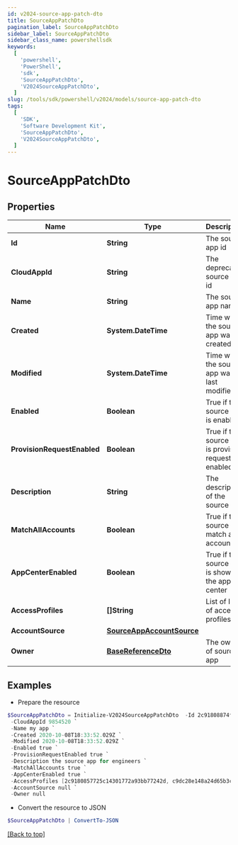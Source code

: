 ```yaml
---
id: v2024-source-app-patch-dto
title: SourceAppPatchDto
pagination_label: SourceAppPatchDto
sidebar_label: SourceAppPatchDto
sidebar_class_name: powershellsdk
keywords:
  [
    'powershell',
    'PowerShell',
    'sdk',
    'SourceAppPatchDto',
    'V2024SourceAppPatchDto',
  ]
slug: /tools/sdk/powershell/v2024/models/source-app-patch-dto
tags:
  [
    'SDK',
    'Software Development Kit',
    'SourceAppPatchDto',
    'V2024SourceAppPatchDto',
  ]
---
```


# SourceAppPatchDto

## Properties

| Name | Type | Description | Notes |
| --- | --- | --- | --- |
| **Id** | **String** | The source app id | [optional] |
| **CloudAppId** | **String** | The deprecated source app id | [optional] |
| **Name** | **String** | The source app name | [optional] |
| **Created** | **System.DateTime** | Time when the source app was created | [optional] |
| **Modified** | **System.DateTime** | Time when the source app was last modified | [optional] |
| **Enabled** | **Boolean** | True if the source app is enabled | [optional] [default to $false] |
| **ProvisionRequestEnabled** | **Boolean** | True if the source app is provision request enabled | [optional] [default to $false] |
| **Description** | **String** | The description of the source app | [optional] |
| **MatchAllAccounts** | **Boolean** | True if the source app match all accounts | [optional] [default to $false] |
| **AppCenterEnabled** | **Boolean** | True if the source app is shown in the app center | [optional] [default to $true] |
| **AccessProfiles** | **[]String** | List of IDs of access profiles | [optional] |
| **AccountSource** | [**SourceAppAccountSource**](source-app-account-source) |  | [optional] |
| **Owner** | [**BaseReferenceDto**](base-reference-dto) | The owner of source app | [optional] |

## Examples

- Prepare the resource

```powershell
$SourceAppPatchDto = Initialize-V2024SourceAppPatchDto  -Id 2c91808874ff91550175097daaec161c `
 -CloudAppId 9854520 `
 -Name my app `
 -Created 2020-10-08T18:33:52.029Z `
 -Modified 2020-10-08T18:33:52.029Z `
 -Enabled true `
 -ProvisionRequestEnabled true `
 -Description the source app for engineers `
 -MatchAllAccounts true `
 -AppCenterEnabled true `
 -AccessProfiles [2c9180857725c14301772a93bb77242d, c9dc28e148a24d65b3ccb5fb8ca5ddd9] `
 -AccountSource null `
 -Owner null
```

- Convert the resource to JSON

```powershell
$SourceAppPatchDto | ConvertTo-JSON
```

[[Back to top]](#)
